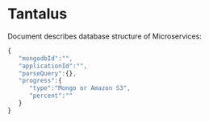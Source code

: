 # Tantalus

Document describes database structure of Microservices:

```javascript
{  
   "mongodbId":"",
   "applicationId":"",
   "parseQuery":{},
   "progress":{  
      "type":"Mongo or Amazon S3",
      "percent":""
   }
}
```


